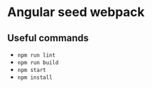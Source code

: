 # Angular seed webpack

## Useful commands
* `npm run lint`
* `npm run build`
* `npm start`
* `npm install`
